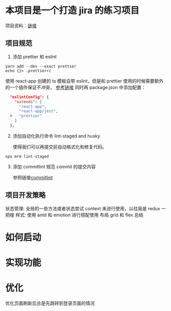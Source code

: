 # 本项目是一个打造 jira 的练习项目

项目资料：[链接](https://www.notion.so/React-491ad0643476437cafde50bee4dde6ed)

## 项目规范

1. 添加 prettier 和 eslint

```shell
yarn add --dev --exact prettier
echo {}> .prettierrc
```

使用 react-app 创建的 ts 模板自带 eslint，但是和 prettier 使用的时候需要额外的一个插件保证不冲突，
[参考链接](https://prettier.io/docs/en/install.html#eslint-and-other-linters)
同时再 package.json 中添加配置：

```json
  "eslintConfig": {
    "extends": [
      "react-app",
      "react-app/jest",
  +   "prettier"
    ]
  },
```

2. 添加自动化执行命令 lint-staged and husky

   使得我们可以再提交前自动格式化和修复代码。

```shell
npx mrm lint-staged
```

3. 添加 commitlint
   规范 commit 的提交内容

   参照链接[commitlint](https://github.com/conventional-changelog/commitlint)

## 项目开发策略

状态管理: 全局的一些方法或者状态尝试 context 来进行使用，以往我是 redux 一把梭
样式: 使用 antd 和 emotion 进行搭配使用
布局 grid 和 flex 总结

# 如何启动

# 实现功能

# 优化

优化页面刷新后总是先跳转到登录页面的情况
